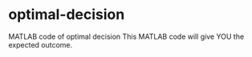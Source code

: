 # optimal-decision
MATLAB code of optimal decision
This MATLAB code will give YOU the expected outcome.
